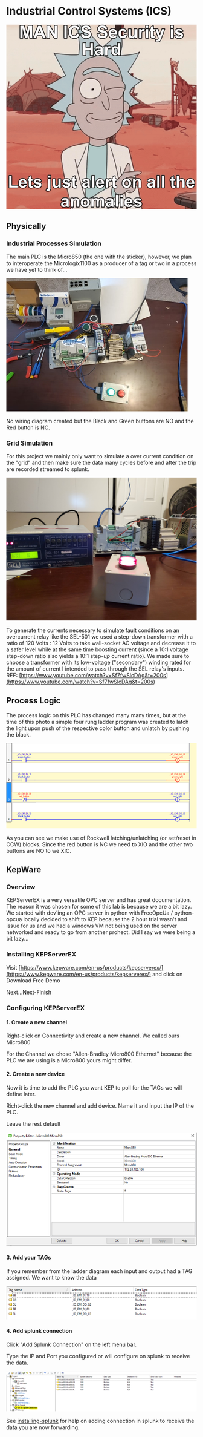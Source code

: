 # Industrial Control Systems \(ICS\)

![](../.gitbook/assets/ezgif-1-d3acee8c463e.gif)

## Physically

### Industrial Processes Simulation

The main PLC is the Micro850 \(the one with the sticker\), however, we plan to interoperate the  Micrologix1100 as a producer of a tag or two in a process we have yet to think of... 

![](../.gitbook/assets/plc_setup.jpg)

No wiring diagram created but the Black and Green buttons are NO and the Red button is NC. 

### Grid Simulation

For this project we mainly only want to simulate a over current condition on the "grid" and then make sure the data many cycles before and after the trip are recorded streamed to splunk.  

![](../.gitbook/assets/sel-l1600.jpg)

To generate the currents necessary to simulate fault conditions on an overcurrent relay like the SEL-501 we used a step-down transformer with a ratio of 120 Volts : 12 Volts to take wall-socket AC voltage and decrease it to a safer level while at the same time boosting current \(since a 10:1 voltage step-down ratio also yields a 10:1 step-_up_ current ratio\). We made sure to choose a transformer with its low-voltage \("secondary"\) winding rated for the amount of current I intended to pass through the SEL relay's inputs.  
REF: [https://www.youtube.com/watch?v=Sf7fwSlcDAg&t=200s](https://www.youtube.com/watch?v=Sf7fwSlcDAg&t=200s)

## Process Logic

The process logic on this PLC has changed many many times, but at the time of this photo a simple four rung ladder program was created to latch the light upon push of the respective color button and unlatch by pushing the black. 

![](../.gitbook/assets/program.png)

As you can see we make use of Rockwell latching/unlatching \(or set/reset in CCW\) blocks. Since the red button is NC we need to XIO and the other two buttons are NO to we XIC.

## KepWare  

### Overview

KEPServerEX is a very versatile OPC server and has great documentation. The reason it was chosen for some of this lab is because we are a bit lazy. We started with dev'ing an OPC server in python with FreeOpcUa / python-opcua  locally decided to shift to KEP because the 2 hour trial wasn't and issue for us and we had a windows VM not being used on the server networked and ready to go from another prohect. Did I say we were being a bit lazy...

### Installing KEPServerEX

Visit [https://www.kepware.com/en-us/products/kepserverex/](https://www.kepware.com/en-us/products/kepserverex/) and click on Download Free Demo

Next...Next-Finish

### Configuring KEPServerEX

#### 1. Create a new channel

Right-click on Connectivity and create a new channel. We called ours Micro800

For the Channel we chose "Allen-Bradley Micro800 Ethernet" because the PLC we are using is a Micro800 yours might differ.

#### 2. Create a new device

Now it is time to add the PLC you want KEP to poll for the TAGs we will define later. 

Richt-click the new channel and add device. Name it and input the IP of the PLC.

Leave the rest default 

![](../.gitbook/assets/image%20%28124%29.png)

#### 3. Add your TAGs

If you remember from the ladder diagram each input and output had a TAG assigned. We want to know the data 

![](../.gitbook/assets/image%20%28126%29.png)

#### 4. Add splunk connection

Click "Add Splunk Connection" on the left menu bar.

Type the IP and Port you configured or will configure on splunk to receive the data.

![](../.gitbook/assets/image%20%28123%29.png)

See [installing-splunk](../creating-an-siem/installing-splunk.md) for help on adding connection in splunk to receive the data you are now forwarding.



